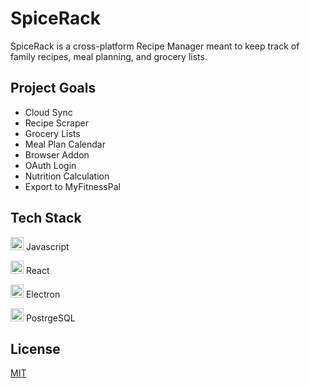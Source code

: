 
# SpiceRack

SpiceRack is a cross-platform Recipe Manager meant to keep track of family recipes, meal planning, and grocery lists.

## Project Goals

- Cloud Sync
- Recipe Scraper
- Grocery Lists
- Meal Plan Calendar
- Browser Addon
- OAuth Login
- Nutrition Calculation
- Export to MyFitnessPal

## Tech Stack

<a href="https://developer.mozilla.org/en-US/docs/Web/JavaScript" title="JavaScript"><img src="https://github.com/get-icon/geticon/raw/master/icons/javascript.svg" alt="JavaScript" width="21px" height="21px"></a> Javascript

<a href="https://reactjs.org/" title="React"><img src="https://github.com/get-icon/geticon/raw/master/icons/react.svg" alt="React" width="21px" height="21px"></a> React

<a href="https://www.electronjs.org/" title="Electron"><img src="https://github.com/get-icon/geticon/raw/master/icons/electron.svg" alt="Electron" width="21px" height="21px"></a> Electron

<a href="https://www.postgresql.org/" title="PostgreSQL"><img src="https://github.com/get-icon/geticon/raw/master/icons/postgresql.svg" alt="PostgreSQL" width="21px" height="21px"></a> PostrgeSQL




## License
[MIT](https://choosealicense.com/licenses/mit/)

